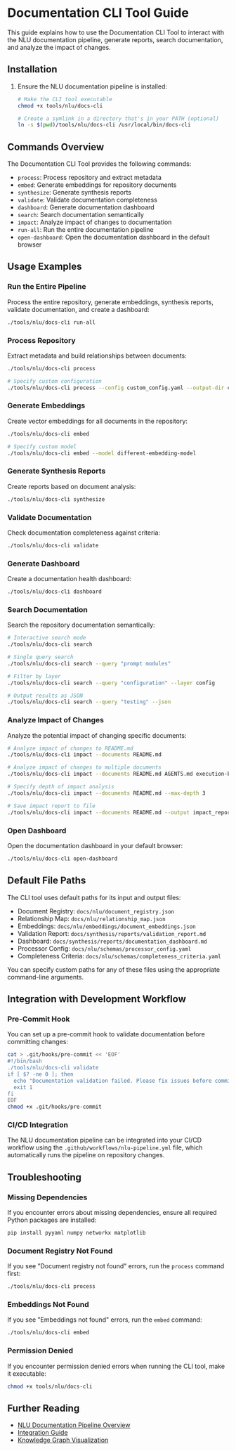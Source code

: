 # Documentation CLI Tool Guide

This guide explains how to use the Documentation CLI Tool to interact with the NLU documentation pipeline, generate reports, search documentation, and analyze the impact of changes.

## Installation

1. Ensure the NLU documentation pipeline is installed:
   ```bash
   # Make the CLI tool executable
   chmod +x tools/nlu/docs-cli

   # Create a symlink in a directory that's in your PATH (optional)
   ln -s $(pwd)/tools/nlu/docs-cli /usr/local/bin/docs-cli
   ```

## Commands Overview

The Documentation CLI Tool provides the following commands:

- `process`: Process repository and extract metadata
- `embed`: Generate embeddings for repository documents
- `synthesize`: Generate synthesis reports
- `validate`: Validate documentation completeness
- `dashboard`: Generate documentation dashboard
- `search`: Search documentation semantically
- `impact`: Analyze impact of changes to documentation
- `run-all`: Run the entire documentation pipeline
- `open-dashboard`: Open the documentation dashboard in the default browser

## Usage Examples

### Run the Entire Pipeline

Process the entire repository, generate embeddings, synthesis reports, validate documentation, and create a dashboard:

```bash
./tools/nlu/docs-cli run-all
```

### Process Repository

Extract metadata and build relationships between documents:

```bash
./tools/nlu/docs-cli process

# Specify custom configuration
./tools/nlu/docs-cli process --config custom_config.yaml --output-dir custom_output/
```

### Generate Embeddings

Create vector embeddings for all documents in the repository:

```bash
./tools/nlu/docs-cli embed

# Specify custom model
./tools/nlu/docs-cli embed --model different-embedding-model
```

### Generate Synthesis Reports

Create reports based on document analysis:

```bash
./tools/nlu/docs-cli synthesize
```

### Validate Documentation

Check documentation completeness against criteria:

```bash
./tools/nlu/docs-cli validate
```

### Generate Dashboard

Create a documentation health dashboard:

```bash
./tools/nlu/docs-cli dashboard
```

### Search Documentation

Search the repository documentation semantically:

```bash
# Interactive search mode
./tools/nlu/docs-cli search

# Single query search
./tools/nlu/docs-cli search --query "prompt modules"

# Filter by layer
./tools/nlu/docs-cli search --query "configuration" --layer config

# Output results as JSON
./tools/nlu/docs-cli search --query "testing" --json
```

### Analyze Impact of Changes

Analyze the potential impact of changing specific documents:

```bash
# Analyze impact of changes to README.md
./tools/nlu/docs-cli impact --documents README.md

# Analyze impact of changes to multiple documents
./tools/nlu/docs-cli impact --documents README.md AGENTS.md execution-budget.yaml

# Specify depth of impact analysis
./tools/nlu/docs-cli impact --documents README.md --max-depth 3

# Save impact report to file
./tools/nlu/docs-cli impact --documents README.md --output impact_report.md
```

### Open Dashboard

Open the documentation dashboard in your default browser:

```bash
./tools/nlu/docs-cli open-dashboard
```

## Default File Paths

The CLI tool uses default paths for its input and output files:

- Document Registry: `docs/nlu/document_registry.json`
- Relationship Map: `docs/nlu/relationship_map.json`
- Embeddings: `docs/nlu/embeddings/document_embeddings.json`
- Validation Report: `docs/synthesis/reports/validation_report.md`
- Dashboard: `docs/synthesis/reports/documentation_dashboard.md`
- Processor Config: `docs/nlu/schemas/processor_config.yaml`
- Completeness Criteria: `docs/nlu/schemas/completeness_criteria.yaml`

You can specify custom paths for any of these files using the appropriate command-line arguments.

## Integration with Development Workflow

### Pre-Commit Hook

You can set up a pre-commit hook to validate documentation before committing changes:

```bash
cat > .git/hooks/pre-commit << 'EOF'
#!/bin/bash
./tools/nlu/docs-cli validate
if [ $? -ne 0 ]; then
  echo "Documentation validation failed. Please fix issues before committing."
  exit 1
fi
EOF
chmod +x .git/hooks/pre-commit
```

### CI/CD Integration

The NLU documentation pipeline can be integrated into your CI/CD workflow using the `.github/workflows/nlu-pipeline.yml` file, which automatically runs the pipeline on repository changes.

## Troubleshooting

### Missing Dependencies

If you encounter errors about missing dependencies, ensure all required Python packages are installed:

```bash
pip install pyyaml numpy networkx matplotlib
```

### Document Registry Not Found

If you see "Document registry not found" errors, run the `process` command first:

```bash
./tools/nlu/docs-cli process
```

### Embeddings Not Found

If you see "Embeddings not found" errors, run the `embed` command:

```bash
./tools/nlu/docs-cli embed
```

### Permission Denied

If you encounter permission denied errors when running the CLI tool, make it executable:

```bash
chmod +x tools/nlu/docs-cli
```

## Further Reading

- [NLU Documentation Pipeline Overview](../README.md)
- [Integration Guide](integration_guide.md)
- [Knowledge Graph Visualization](../synthesis/visualizations/README.md)
